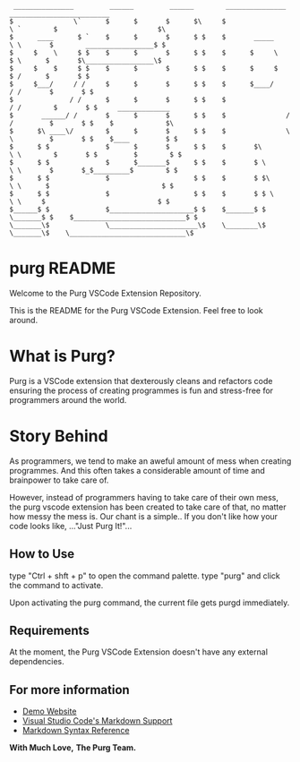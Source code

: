 

     _______________         ______         ______        _______________             _________________________
    $               \`      $      $       $      $\     $                \ `        $                         $\
    $      ____      $ `    $      $       $      $ $    $       _____     \ \       $        _________________$ $
    $     $    \     $ $    $      $       $      $ $    $      $     \     $ \      $       $\_________________\$
    $     $    $     $ $    $      $       $      $ $    $      $     $     $ /      $       $ $
    $     $___/     / /     $      $       $      $ $    $      $____/     / /       $       $ $
    $              / /      $      $       $      $ $    $                / /        $       $ $     _____________
    $       ______/ /       $      $       $      $ $    $               / /         $       $ $    $             $\ 
    $      $\ ____\/        $      $       $      $ $    $               \ \         $       $ $    $____         $ $
    $      $ $              $      $       $      $ $    $       $\       \ \        $       $ $         $        $ $
    $      $ $              $      $_______$      $ $    $       $ \       \ \       $       $_$_________$        $ $
    $      $ $              $                     $ $    $       $ $\       \ \      $                            $ $
    $      $ $              $                     $ $    $       $ $ \       \ \     $                            $ $
    $______$ $              $_____________________$ $    $_______$ $  \_______$ $    $____________________________$ $
    \_______\$              \______________________\$    \________\$   \_______\$    \_____________________________\$


# purg README
Welcome to the Purg VSCode Extension Repository.

This is the README for the Purg VSCode Extension. Feel free to look around.

# What is Purg?
Purg is a VSCode extension that dexterously cleans and refactors code ensuring the process of creating programmes is fun and stress-free for programmers around the world.

# Story Behind
As programmers, we tend to make an aweful amount of mess when creating programmes. And this often takes a considerable amount of time and brainpower to take care of.

However, instead of programmers having to take care of their own mess, the purg vscode extension has been created to take care of that, no matter how messy the mess is. Our chant is a simple.. If you don't like how your code looks like, ..."Just Purg It!"...

## How to Use
type "Ctrl + shft + p" to open the command palette.
type "purg" and click the command to activate.

Upon activating the purg command, the current file gets purgd immediately.

## Requirements

At the moment, the Purg VSCode Extension doesn't have any external dependencies.

## For more information

* [Demo Website](https://purg.netlify.app)
* [Visual Studio Code's Markdown Support](http://code.visualstudio.com/docs/languages/markdown)
* [Markdown Syntax Reference](https://help.github.com/articles/markdown-basics/)

**With Much Love,**
**The Purg Team.**
